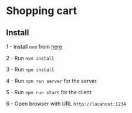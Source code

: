 # Shopping cart

## Install

1 - Install `nvm` from [here](https://github.com/nvm-sh/nvm)

2 - Run `nvm install`
    
3 - Run `npm install`

4 - Run `npm run server` for the server

5 - Run `npm run start` for the client

6 - Open browser with URL `http://locahost:1234`
